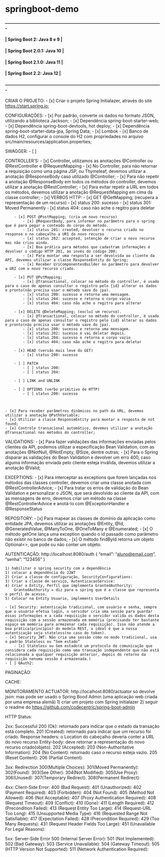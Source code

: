 # springboot-demo

#### ————————————————————————————————————-
#### | Spring Boot 2:	  Java 8 e 9	|
#### | Spring Boot 2.0.1: Java 10	|
#### | Spring Boot 2.1.0: Java 11	|
#### | Spring Boot 2.2:	  Java 12	|
#### ————————————————————————————————————-

CRIAR O PROJETO:
    - [x] Criar o projeto Spring Initialazer, através do site https://start.spring.io;

CONFIGURAÇÕES:
    - [x] Por padrão, converte os dados no formato JSON, utilizando a biblioteca Jackson;
    - [x] Dependência spring-boot-starter-web;
    - [x] Dependência spring-boot-devtools, hot deploy;
    - [x] Dependência spring-boot-starter-data-jpa, Spring Data;
    - [x] Lombok
    - [x] Banco de dados H2, configurar o console do H2 com propriedades no arquivo src/main/resources/application.properties;

SWAGGER: 
    - [ ] 

CONTROLLER’S:
    - [x] Controller, utilizamos as anotações @Controller ou @RestController e @RequestMapping
    - [x] No  Controller, para não retornar a requisição como uma página JSP, ou Thymeleaf, devemos utilizar a anotação @ResponseBody caso utilizado @Controller;
        - [x] Para não repetir a anotação @ResponseBody em todos os métodos do controller, devemos utilizar a anotação @RestController;
    - [x] Para evitar repetir a URL em todos os métodos, devemos utilizar a anotação @RequestMapping em cima da classe controller;
    - [x] VERBOS HTTP:
        - [x] GET @GetMapping; (recupera a representação de um recurso)
            - [x] status 200: sucesso
            - [x] status 301: Moved Permanently
            - [x] status 404: caso não ache o regitro para deletar

        - [x] POST @PostMapping; (cria um novo recurso)
            - [x] @RequestBody, para informar no parâmetro para o spring que é para pegar o conteúdo do corpo do método.
            - [x] status 201: created, devolver o recurso criado no response o no cabeçalho a URI do novo recurso
            - [x] status 202: accepted, intenção de criar o novo recurso mas não criou ainda.
            - [x] Boa prática para métodos que cadastram informações é devolver o código HTTP 201, ao invés do código 200;
            - [x] Para montar uma resposta a ser devolvida ao cliente da API, devemos utilizar a classe ResponseEntity do Spring;
            - [x] Receber UriComponentesBuilder no parâmetro para devolver a URI com o novo recurso criado.

        - [x] PUT @PutMapping;
            - [x] @Transactional, colocar no método do controller, é usado para o caso de apenas consultar o registro pelo {id} alterar os dados e pronto(não precisa usar o método save do jpa).
            - [x] status 200: sucesso e retorna uma mensagem.
            - [x] status 204: sucesso e retorna o corpo vazio
            - [x] status 404: caso não ache o regitro para alterar

        - [x] DELETE @DeleteMapping; (excluí um recurso).
            - [x] @Transactional, colocar no método do controller, é usado para o caso de apenas consultar o registro pelo {id} alterar os dados e pronto(não precisa usar o método save do jpa).
            - [x] status 200: sucesso e retorna uma mensagem.
            - [x] status 202: sucesso e vai deletar depois.
            - [x] status 204: sucesso e retorna o corpo vazio
            - [x] status 404: caso não ache o regitro para deletar

        - [x] HEAD (versão mais leve do GET)
            - [x] status 200: sucesso 

        - [ ] PATCH 
            - [ ] status 200:
            - [ ] status 204:

        - [ ] LINK and UNLINK

        - [ ] OPTIONS (verbo primitivo de HTTP)
            - [ ] status 200: sucesso



    - [x] Para receber parâmetros dinâmicos no path da URL, devemos utilizar a anotação @PathVariable;
    - [x] Utilizar a classe ResponseEntity para montar a resposta de not found;
    - [x] Controle transacional automático, devemos utilizar a anotação @Transactional nos métodos do controller;

VALIDATIONS:
    - [x] Para fazer validações das informações enviadas pelos clientes da API, podemos utilizar a especificação Bean Validation, com as anotações @NotNull, @NotEmpty, @Size, dentre outras;
    - [x] Para o Spring disparar as validações do Bean Validation e devolver um erro 400, caso alguma informação enviada pelo cliente esteja inválida, devemos utilizar a anotação @Valid;

EXCEPTIONS:
    - [x] Para interceptar as exceptions que forem lançadas nos métodos das classes controller, devemos criar uma classe anotada com @RestControllerAdvice;
    - [x] Para tratar os erros de validação do Bean Validation e personalizar o JSON, que será devolvido ao cliente da API, com as mensagens de erro, devemos criar um método na classe @RestControllerAdvice e anotá-lo com @ExceptionHandler e @ResponseStatus

REPOSITORY:
    - [x] Para mapear as classes de domínio da aplicação como entidade JPA, devemos utilizar as anotações @Entity, @Id, @GeneratedValue, @ManyToOne, @OneToMany e @Enumerated;
    - [x] O método getOne lança uma exception quando o id passado como parâmetro não existir no banco de dados;
    - [x] O método findById retorna um objeto Optional<>, que pode ou não conter um objeto.

AUTENTICAÇÃO:
	http://localhost:8080/auth
	{
		“email”: “aluno@email.com”,
		“senha”: “123456”
	}

	1) habilitar o spring security com a dependência
	1) colocar a dependência do JJWT 
	2) Criar a classe de configuração, SecurityConfigurations:
	3) Criar a classe de serviço, AutenticacaoService:
	4) Criar a Entity, Perfil que implementa GrantedAuthority:
		GrantedAuthority = diz para o spring que é a classe que representa o perfil de acesso.
	5) Colocar na Entity Usuario, implements UserDetails

    - [x] Security: autenticação tradicional, com usuário e senha, sempre que o usuário efetua login, o servidor cria uma sessão para guardar essas informações e a cada requisição o servidor valida os dados desta requisição com a sessão armazenada em memória (precisando ter bastante espaço em memória para armezenar cada requisição). Isso não atende a boa prática(princípio) do modelo REST, o ideal é que a nossa autenticação seja stateless(no caso do token).
    - [x] Security JWT: Não cria uma sessão como no modo tradicional, usa o padrão Stateless ou “Sem estado”
        - [x] Stateless ou Sem estado(é um protocolo de comunicação que considera cada requisição como uma transação independente que não está relacionada a qualquer requisição anterior, depois do retorno da requisição nenuma sessão é armazenada.)
    - [ ] OAuth2:




PAGINAÇÃO:



CACHE:



MONITORAMENTO ACTUATOR:
	http://localhost:8080/actuator
	só devolve json: mas pode ser usado o Spring Bood Admin (uma aplicação web criada por uma empresa alemã)
	1) criar um projeto com Spring initialazer 
	2) seguir o readme do https://github.com/codecentric/spring-boot-admin


	

HTTP Status:

2xx: Successful
200 (Ok): retornado para indicar que o estado da transação está completo.
201 (Created): retornado para indicar que um recurso foi criado.
	Response headers: o Location do cabeçalho deveria conter a URL do novo recurso
	Entity-body: deve retornar a representação do novo recurso criado(objeto).
202 (Accepted): 
203 (Non-Authoritative Information): 
204 (No Content): retornado caso o recurso esteja vazio.
205 (Reset Content): 
206 (Partial Content): 

3xx: Redirection
300(Multiple Choices):
301(Moved Permanently):
302(Found):
303(See Other):
304(Not Modified):
305(Use Proxy):
306(Unused):
307(Temporary Redirect):
308(Permanent Redirect):

4xx: Client-Side Error:
400 (Bad Request):
401 (Unauthorized):
402 (Payment Required):
403 (Forbidden):
404 (Not Found):
405 (Method Not Allowed):
406 (Not Acceptable):
407 (Proxy Authentication Required):
408 (Request Timeout):
409 (Conflict):
410 (Gone):
411 (Length Required):
412 (Precondition Failed):
413 (Request Entity Too Large):
414 (Request-URL Too Long):
415 (Unsupported Media Type):
416 (Requested Range Not Satisfiable):
417 (Expectation Failed):
428 (Precondition Required):
429 (Too Many Requests):
431 (Request Header Fields Too Large):
451 (Unavailable For Legal Reasons):

5xx: Server-Side Error
500 (Internal Server Error):
501 (Not Implemented):
502 (Bad Gateway):
503 (Service Unavailable):
504 (Gateway Timeout):
505 (HTTP Version Not Supported):
511 (Network Authentication Required):

